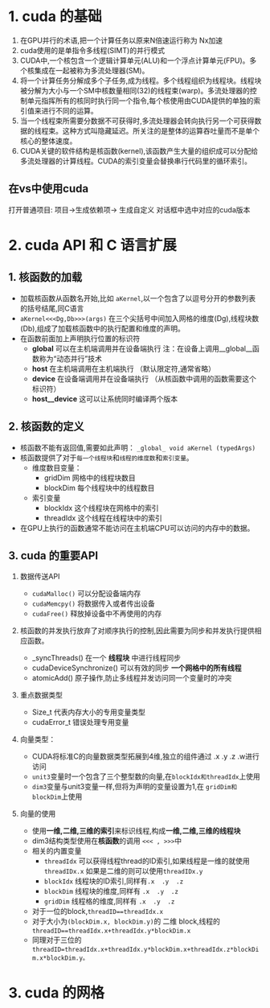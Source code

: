 # 1. cuda 的基础

1. 在GPU并行的术语,把一个计算任务以原来N倍速运行称为 Nx加速
2. cuda使用的是单指令多线程(SIMT)的并行模式
3. CUDA中,一个核包含一个逻辑计算单元(ALU)和一个浮点计算单元(FPU)。多个核集成在一起被称为多流处理器(SM)。
4. 将一个计算任务分解成多个子任务,成为线程。多个线程组织为线程块。线程块被分解为大小与一个SM中核数量相同(32)的线程束(warp)。多流处理器的控制单元指挥所有的核同时执行同一个指令,每个核使用由CUDA提供的单独的索引值来进行不同的运算。
5. 当一个线程束所需要分数据不可获得时,多流处理器会转向执行另一个可获得数据的线程束。这种方式叫隐藏延迟。所关注的是整体的运算吞吐量而不是单个核心的整体速度。
6. CUDA关键的软件结构是核函数(kernel),该函数产生大量的组织成可以分配给多流处理器的计算线程。CUDA的索引变量会替换串行代码里的循环索引。

## 在vs中使用cuda

打开普通项目: 项目->生成依赖项-> 生成自定义 对话框中选中对应的cuda版本

# 2. cuda API 和 C 语言扩展
## 1. 核函数的加载

* 加载核函数从函数名开始,比如 `aKernel`,以一个包含了以逗号分开的参数列表的括号结尾,同C语言
* `aKernel<<<Dg,Db>>>(args)` 在三个尖括号中间加入网格的维度(Dg),线程块数(Db),组成了加载核函数中的执行配置和维度的声明。
* 在函数前面加上声明执行位置的标识符
  * __global__ 可以在主机端调用并在设备端执行  注：在设备上调用__global__函数称为“动态并行”技术
  * __host__   在主机端调用在主机端执行   （默认限定符,通常省略）
  * __device__   在设备端调用并在设备端执行  （从核函数中调用的函数需要这个标识符）
  * __host__device__  这可以让系统同时编译两个版本

## 2. 核函数的定义
* 核函数不能有返回值,需要如此声明：  `_global_ void aKernel (typedArgs)`
* 核函数提供了对于`每一个线程块`和`线程的维度数`和`索引变量`。
  * 维度数目变量：   
	* gridDim     网格中的线程块数目
	* blockDim    每个线程块中的线程数目
  * 索引变量
	* blockIdx    这个线程块在网格中的索引
	* threadIdx   这个线程在线程块中的索引
* 在GPU上执行的函数通常不能访问在主机端CPU可以访问的内存中的数据。

## 3. cuda 的重要API

1. 数据传送API
	* `cudaMalloc()`    可以分配设备端内存
	* `cudaMemcpy()`    将数据传入或者传出设备
	* `cudaFree()`      释放掉设备中不再使用的内存
	
2. 核函数的并发执行放弃了对顺序执行的控制,因此需要为同步和并发执行提供相应函数。
	* _syncThreads()             在一个 **线程块** 中进行线程同步
	* cudaDeviceSynchronize()    可以有效的同步 **一个网格中的所有线程**
	* atomicAdd()                原子操作,防止多线程并发访问同一个变量时的冲突
	
3. 重点数据类型
	* Size_t   代表内存大小的专用变量类型
	* cudaError_t  错误处理专用变量
	
4. 向量类型：
	* CUDA将标准C的向量数据类型拓展到4维,独立的组件通过 .x .y .z .w进行访问
	* `unit3`变量时一个包含了三个整型数的向量,在`blockIdx和threadIdx`上使用
	* `dim3`变量与unit3变量一样,但将为声明的变量设置为1,在 `gridDim和blockDim`上使用

5. 向量的使用  
   * 使用**一维,二维,三维的索引**来标识线程,构成**一维,二维,三维的线程块**
   * dim3结构类型使用在**核函数**的调用 `<<< , >>>`中
   * 相关的内置变量
     * `threadIdx` 可以获得线程thread的ID索引,如果线程是一维的就使用 `threadIDx.x` 如果是二维的则可以使用`threadIDx.y`
     * `blockIdx` 线程块的ID索引,同样有`.x  .y  .z` 
     * `blockDim` 线程块的维度,同样有 `.x  .y  .z`
     * `gridDim` 线程格的维度,同样有 `.x  .y  .z`
   * 对于一位的block,`threadID==threadIdx.x`
   * 对于大小为`(blockDim.x, blockDim.y)`的 二维 block,线程的`threadID==threadIdx.x+threadIdx.y*blockDim.x`
   * 同理对于三位的 `threadID=threadIdx.x+threadIdx.y*blockDim.x+threadIdx.z*blockDim.x*blockDim.y。`

# 3. cuda 的网格


